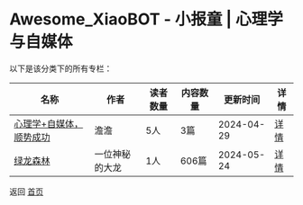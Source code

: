 # Awesome_XiaoBOT - 小报童 | 心理学与自媒体

以下是该分类下的所有专栏：

| 名称 | 作者 | 读者数量 | 内容数量 | 更新时间 | 详情 |
|------|------|----------|----------|----------|------|
| [心理学+自媒体，顺势成功](https://xiaobot.net/p/yingxiangzhe24?refer=9c3f1c95-a052-465a-9902-f6d75080262a) | 澹澹 | 5人 | 3篇 |  2024-04-29 | [详情](data/yingxiangzhe24.md) |
| [绿龙森林](https://xiaobot.net/p/lvlongsenlin?refer=9c3f1c95-a052-465a-9902-f6d75080262a) | 一位神秘的大龙 | 1人 | 606篇 |  2024-05-24 | [详情](data/lvlongsenlin.md) |


返回 [首页](../README.md)
